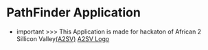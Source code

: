# PathFinder Application

- important >>> This Application is made for hackaton of African 2 Sillicon Valley[(A2SV)](https://hacks.a2sv.org/)
[A2SV Logo](./assets/a2sv.jpeg)

